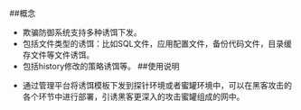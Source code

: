 ##概念
* 欺骗防御系统支持多种诱饵下发。
* 包括文件类型的诱饵：比如SQL文件，应用配置文件，备份代码文件，目录缓存文件等文件诱饵。
* 包括history修改的策略诱饵等。
##使用说明
- 通过管理平台将诱饵模板下发到探针环境或者蜜罐环境中，可以在黑客攻击的各个环节中进行部署，引诱黑客更深入的攻击蜜罐组成的网中。